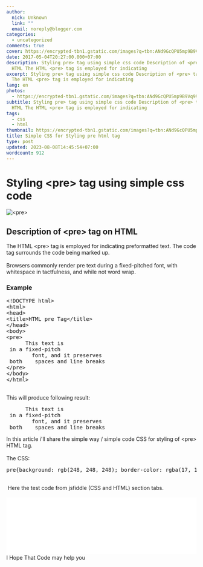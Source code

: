 ```yaml
---
author:
  nick: Unknown
  link: ""
  email: noreply@blogger.com
categories:
  - uncategorized
comments: true
cover: https://encrypted-tbn1.gstatic.com/images?q=tbn:ANd9GcQPU5mp9B9Vq99lF8d8-apVN1I1DoiA9DcmpTwYsP1MY5hRB8oY
date: 2017-05-04T20:27:00.000+07:00
description: Styling pre> tag using simple css code Description of <pre> tag on
  HTML The HTML <pre> tag is employed for indicating
excerpt: Styling pre> tag using simple css code Description of <pre> tag on HTML
  The HTML <pre> tag is employed for indicating
lang: en
photos:
  - https://encrypted-tbn1.gstatic.com/images?q=tbn:ANd9GcQPU5mp9B9Vq99lF8d8-apVN1I1DoiA9DcmpTwYsP1MY5hRB8oY
subtitle: Styling pre> tag using simple css code Description of <pre> tag on
  HTML The HTML <pre> tag is employed for indicating
tags:
  - css
  - html
thumbnail: https://encrypted-tbn1.gstatic.com/images?q=tbn:ANd9GcQPU5mp9B9Vq99lF8d8-apVN1I1DoiA9DcmpTwYsP1MY5hRB8oY
title: Simple CSS for Styling pre html tag
type: post
updated: 2023-08-08T14:45:54+07:00
wordcount: 912
---
```


<div dir="ltr" style="text-align: left;" trbidi="on"><h1>    Styling &lt;pre&gt; tag using simple css code </h1><div><img alt="<pre>" src="https://encrypted-tbn1.gstatic.com/images?q=tbn:ANd9GcQPU5mp9B9Vq99lF8d8-apVN1I1DoiA9DcmpTwYsP1MY5hRB8oY" title="<pre>"></div><div><h2>        Description of &lt;pre&gt; tag on HTML     </h2><div><div>The HTML &lt;pre&gt; tag is employed for indicating preformatted             text. The code tag surrounds the code being marked up.         </div><div><br></div><div>Browsers commonly render pre text during a fixed-pitched font, with             whitespace in tactfulness, and while not word wrap.</div></div><h3>        Example     </h3><pre>&lt;!DOCTYPE html&gt;<br>&lt;html&gt;<br>&lt;head&gt;<br>&lt;title&gt;HTML pre Tag&lt;/title&gt;<br>&lt;/head&gt;<br>&lt;body&gt;<br>&lt;pre&gt;<br>      This text is<br> in a fixed-pitch<br>        font, and it preserves<br> both    spaces and line breaks<br>&lt;/pre&gt;<br>&lt;/body&gt;<br>&lt;/html&gt;</pre><div><br>This will produce following result:         </div><div><pre>      This text is<br> in a fixed-pitch<br>        font, and it preserves<br> both    spaces and line breaks<br></pre></div></div><div>In this article i'll share the simple way / simple code CSS for styling of &lt;pre&gt; HTML tag.<br><br>The CSS:<br><pre>pre{background: rgb(248, 248, 248); border-color: rgba(17, 17, 17, 0.0392157) rgba(17, 17, 17, 0.0392157) rgba(17, 17, 17, 0.0392157) rgb(32, 142, 214); border-radius: 4px; border-style: solid; border-width: 1px 1px 1px 5px; box-sizing: border-box; clear: both; color: #4d4e53; font-family: Menlo, Monaco, Consolas, 'Courier New', monospace; font-size: 13px; line-height: 28px; margin-bottom: 30px; overflow: auto; padding: 15px; tab-size: 4; word-break: break-all; word-wrap: normal;}</pre><br>&nbsp;Here the test code from jsfiddle (CSS and HTML) section tabs.     </div><br><iframe allowfullscreen="allowfullscreen" frameborder="0" height="auto" src="//jsfiddle.net/dimaslanjaka/p9uw69bb/embedded/" width="100%"></iframe><br>I Hope That Code may help you </div>